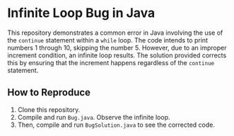 # Infinite Loop Bug in Java

This repository demonstrates a common error in Java involving the use of the `continue` statement within a `while` loop.  The code intends to print numbers 1 through 10, skipping the number 5. However, due to an improper increment condition, an infinite loop results.  The solution provided corrects this by ensuring that the increment happens regardless of the `continue` statement. 

## How to Reproduce

1. Clone this repository.
2. Compile and run `Bug.java`.  Observe the infinite loop.
3. Then, compile and run `BugSolution.java` to see the corrected code.